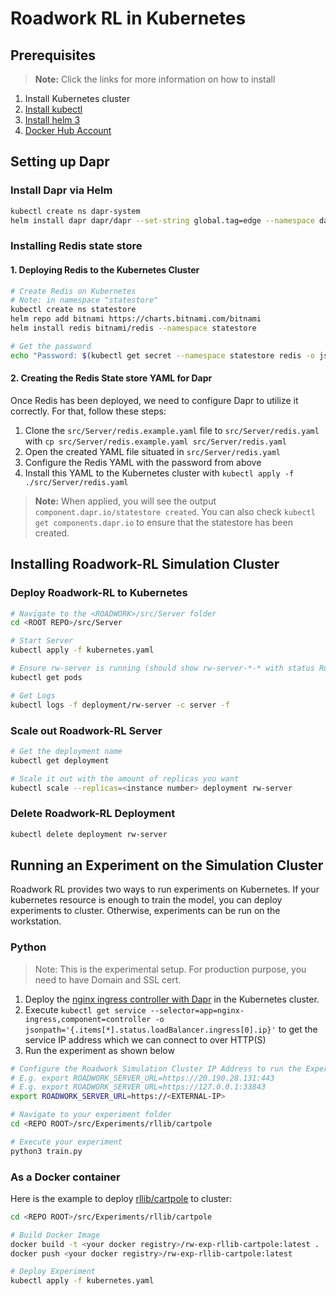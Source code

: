 # Roadwork RL in Kubernetes

## Prerequisites

> **Note:** Click the links for more information on how to install

1. Install Kubernetes cluster
2. [Install kubectl](https://kubernetes.io/docs/tasks/tools/install-kubectl/)
3. [Install helm 3](https://helm.sh/docs/intro/install/)
4. [Docker Hub Account](https://hub.docker.com)

## Setting up Dapr

### Install Dapr via Helm

```bash
kubectl create ns dapr-system
helm install dapr dapr/dapr --set-string global.tag=edge --namespace dapr-system
```

### Installing Redis state store

#### 1. Deploying Redis to the Kubernetes Cluster

```bash
# Create Redis on Kubernetes
# Note: in namespace "statestore"
kubectl create ns statestore
helm repo add bitnami https://charts.bitnami.com/bitnami
helm install redis bitnami/redis --namespace statestore

# Get the password
echo "Password: $(kubectl get secret --namespace statestore redis -o jsonpath="{.data.redis-password}" | base64 --decode)"
```

#### 2. Creating the Redis State store YAML for Dapr

Once Redis has been deployed, we need to configure Dapr to utilize it correctly. For that, follow these steps:

1. Clone the `src/Server/redis.example.yaml` file to `src/Server/redis.yaml` with `cp src/Server/redis.example.yaml src/Server/redis.yaml`
2. Open the created YAML file situated in `src/Server/redis.yaml`
3. Configure the Redis YAML with the password from above
4. Install this YAML to the Kubernetes cluster with `kubectl apply -f ./src/Server/redis.yaml`

> **Note:** When applied, you will see the output `component.dapr.io/statestore created`. You can also check `kubectl get components.dapr.io` to ensure that the statestore has been created.

## Installing Roadwork-RL Simulation Cluster

### Deploy Roadwork-RL to Kubernetes

```bash
# Navigate to the <ROADWORK>/src/Server folder
cd <ROOT REPO>/src/Server

# Start Server
kubectl apply -f kubernetes.yaml

# Ensure rw-server is running (should show rw-server-*-* with status Running and Ready 2/2)
kubectl get pods

# Get Logs
kubectl logs -f deployment/rw-server -c server -f
```

### Scale out Roadwork-RL Server

```bash
# Get the deployment name
kubectl get deployment

# Scale it out with the amount of replicas you want
kubectl scale --replicas=<instance number> deployment rw-server
```

### Delete Roadwork-RL Deployment

```bash
kubectl delete deployment rw-server
```

## Running an Experiment on the Simulation Cluster

Roadwork RL provides two ways to run experiments on Kubernetes. If your kubernetes resource is enough to train the model, you can deploy experiments to cluster. Otherwise, experiments can be run on the workstation.

### Python

> Note: This is the experimental setup. For production purpose, you need to have Domain and SSL cert.

1. Deploy the [nginx ingress controller with Dapr](/docs/getting-started/nginx-ingress-controller-setup.md) in the Kubernetes cluster.
2. Execute `kubectl get service --selector=app=nginx-ingress,component=controller -o jsonpath='{.items[*].status.loadBalancer.ingress[0].ip}'` to get the service IP address which we can connect to over HTTP(S)
3. Run the experiment as shown below

```bash
# Configure the Roadwork Simulation Cluster IP Address to run the Experiment against
# E.g. export ROADWORK_SERVER_URL=https://20.190.28.131:443
# E.g. export ROADWORK_SERVER_URL=https://127.0.0.1:33843
export ROADWORK_SERVER_URL=https://<EXTERNAL-IP>

# Navigate to your experiment folder
cd <REPO ROOT>/src/Experiments/rllib/cartpole

# Execute your experiment
python3 train.py
```

### As a Docker container

Here is the example to deploy [rllib/cartpole](../../src/experiments/rllib/cartpole/) to cluster:

```bash
cd <REPO ROOT>/src/Experiments/rllib/cartpole

# Build Docker Image
docker build -t <your docker registry>/rw-exp-rllib-cartpole:latest .
docker push <your docker registry>/rw-exp-rllib-cartpole:latest

# Deploy Experiment
kubectl apply -f kubernetes.yaml
```

